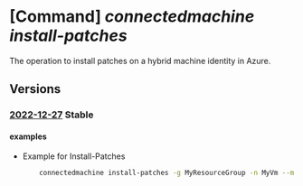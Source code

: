 # [Command] _connectedmachine install-patches_

The operation to install patches on a hybrid machine identity in Azure.

## Versions

### [2022-12-27](/Resources/mgmt-plane/L3N1YnNjcmlwdGlvbnMve30vcmVzb3VyY2Vncm91cHMve30vcHJvdmlkZXJzL21pY3Jvc29mdC5oeWJyaWRjb21wdXRlL21hY2hpbmVzL3t9L2luc3RhbGxwYXRjaGVz/2022-12-27.xml) **Stable**

<!-- mgmt-plane /subscriptions/{}/resourcegroups/{}/providers/microsoft.hybridcompute/machines/{}/installpatches 2022-12-27 -->

#### examples

- Example for Install-Patches
    ```bash
        connectedmachine install-patches -g MyResourceGroup -n MyVm --maximum-duration PT4H --reboot-setting IfRequired --classifications-to-include-win Critical Security --exclude-kbs-requiring-reboot true
    ```

